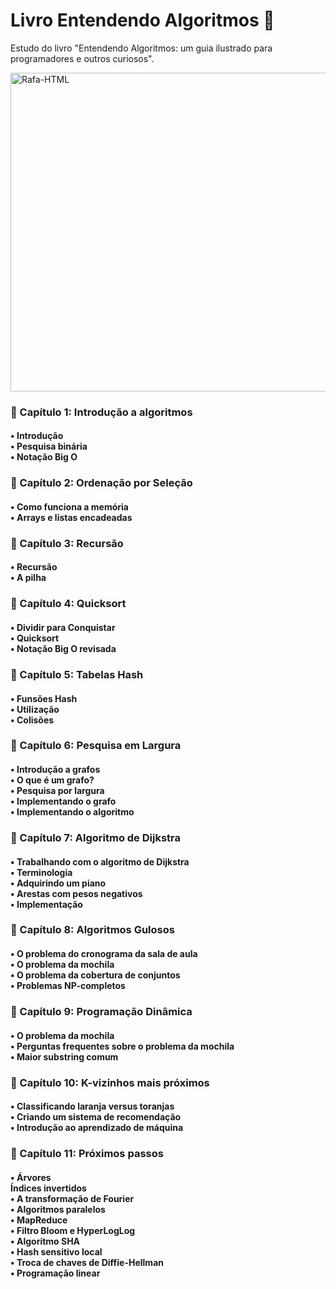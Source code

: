 # Livro Entendendo Algoritmos 📖
Estudo do livro "Entendendo Algoritmos: um guia ilustrado para programadores e outros curiosos".

<img align="center" alt="Rafa-HTML" height="510" width="690" src= https://user-images.githubusercontent.com/43351342/232360285-03dd712f-6b8f-496c-8cbe-ed2d61526406.jpg >

<h3> 📄 Capítulo 1: Introdução a algoritmos</h3>
  <h4>• Introdução <br>• Pesquisa binária <br>• Notação Big O</h4>

<h3> 📄 Capítulo 2: Ordenação por Seleção</h3>
  <h4>• Como funciona a memória <br>• Arrays e listas encadeadas</h4>

<h3> 📄 Capítulo 3: Recursão</h3>
  <h4>• Recursão <br>• A pilha </h4>

<h3> 📄 Capítulo 4: Quicksort</h3>
  <h4>• Dividir para Conquistar <br>• Quicksort <br>• Notação Big O revisada</h4>

<h3>📄 Capítulo 5: Tabelas Hash</h3>
  <h4>• Funsões Hash <br>• Utilização <br>• Colisões</h4>

<h3> 📄 Capítulo 6: Pesquisa em Largura</h3>
  <h4>• Introdução a grafos <br>• O que é um grafo? <br>• Pesquisa por largura <br>• Implementando o grafo <br>• Implementando o algoritmo </h4>

<h3> 📄 Capítulo 7: Algoritmo de Dijkstra</h3>
  <h4>• Trabalhando com o algoritmo de Dijkstra <br>• Terminologia <br>• Adquirindo um piano <br>• Arestas com pesos negativos <br>• Implementação </h4>

<h3> 📄 Capítulo 8: Algoritmos Gulosos</h3>
  <h4>• O problema do cronograma da sala de aula <br>• O problema da mochila <br>• O problema da cobertura de conjuntos <br>• Problemas NP-completos </h4>

<h3> 📄 Capítulo 9: Programação Dinâmica</h3>
  <h4>• O problema da mochila <br>• Perguntas frequentes sobre o problema da mochila <br>• Maior substring comum </h4>

<h3> 📄 Capítulo 10: K-vizinhos mais próximos</h3>
  <h4>• Classificando laranja versus toranjas <br>• Criando um sistema de recomendação <br>• Introdução ao aprendizado de máquina </h4>

<h3> 📄 Capítulo 11: Próximos passos</h3>
  <h4>• Árvores <br> Índices invertidos <br>• A transformação de Fourier <br>• Algoritmos paralelos <br>• MapReduce <br>• Filtro Bloom e HyperLogLog <br>• Algoritmo SHA <br>• Hash sensitivo local <br>• Troca de chaves de Diffie-Hellman <br>• Programação linear </h4>




